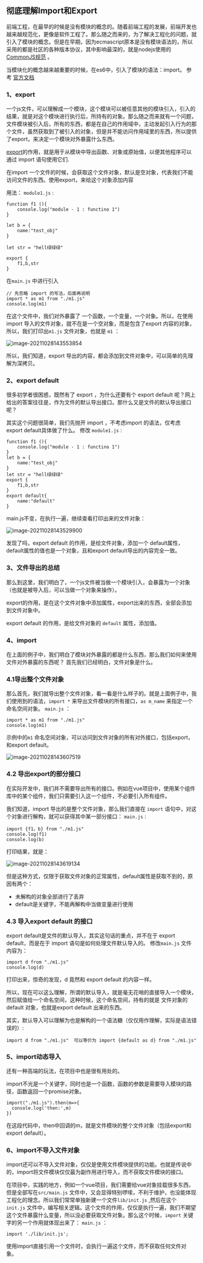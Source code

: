 ## 彻底理解Import和Export

前端工程，在最早的时候是没有模块的概念的。随着前端工程的发展，前端开发也越来越规范化，更像是软件工程了。那么随之而来的，为了解决工程化的问题，就引入了模块的概念。但是在早期，因为ecmascript原本是没有模块语法的，所以采用的都是社区的各种版本协议，其中影响最深的，就是nodejs使用的[CommonJS规范](https://link.zhihu.com/?target=http%3A//www.commonjs.org/) 。

当模块化的概念越来越重要的时候，在es6中，引入了模块的语法：import。 参考 [官方文档](https://link.zhihu.com/?target=https%3A//developer.mozilla.org/zh-CN/docs/Web/JavaScript/Reference/Statements/import)

### 1、export

一个js文件，可以理解成一个模块，这个模块可以被任意其他的模块引入，引入的结果，就是对这个模块进行执行后，所持有的对象。那么随之而来就有一个问题，文件模块被引入后，所有的东西，都是在自己的作用域中，主动发起引入行为的那个文件，虽然获取到了被引入的对象，但是并不能访问作用域里的东西，所以提供了export，来决定一个模块对外暴露什么东西。

[export](https://link.zhihu.com/?target=https%3A//developer.mozilla.org/zh-CN/docs/Web/JavaScript/Reference/Statements/export)的作用，就是用于从模块中导出函数、对象或原始值，以便其他程序可以通过 import 语句使用它们.

在import 一个文件的时候，会获取这个文件对象，默认是空对象，代表我们不能访问文件的东西。使用export，来给这个对象添加内容

用法：
`module1.js` :

```text
function f1 (){
    console.log("module - 1 : functino 1")
}

let b = {
    name:"test_obj"
}

let str = "hell绿绿绿"

export {
    f1,b,str
}
```

在`main.js` 中进行引入

```text
// 先忽略 import 的写法，后面再说明
import * as m1 from "./m1.js"
console.log(m1)
```

在这个文件中，我们对外暴露了 一个函数，一个变量，一个对象。所以，在使用 import 导入的文件对象，就不在是一个空对象，而是包含了export 内容的对象，所以，我们打印出`m1.js` 文件对象，也就是 `m1` ：

![image-20211028143553854](C:\Users\newrank\AppData\Roaming\Typora\typora-user-images\image-20211028143553854.png)


所以，我们知道，export 导出的内容，都会添加到文件对象中，可以简单的先理解为深拷贝。

### 2、export default

很多初学者很困惑，既然有了 export ，为什么还要有个 export default 呢？网上给出的答案往往是，作为文件的默认导出接口。那什么又是文件的默认导出接口呢？

其实这个问题很简单，我们先抛开 import ，不考虑import 的语法，仅考虑 export default具体做了什么。
修改 `module1.js` :

```text
function f1 (){
    console.log("module - 1 : functino 1")
}
let b = {
    name:"test_obj"
}
let str = "hell绿绿绿"
export {
    f1,b,str
}
export default{
    name:"default"
}
```

main.js不变，在执行一遍，继续查看打印出来的文件对象：

![image-20211028143529900](C:\Users\newrank\AppData\Roaming\Typora\typora-user-images\image-20211028143529900.png)


发现了吗，export default 的作用，是给文件对象，添加一个 default属性，default属性的值也是一个对象，且和export default导出的内容完全一致。

### 3、文件导出的总结

那么到这里，我们明白了，一个js文件被当做一个模块引入，会暴露为一个对象（也就是被导入后，可以当做一个对象来操作）。

export的作用，是在这个文件对象中添加属性，export出来的东西，全部会添加到文件对象中。

export default 的作用，是给文件对象的 `default` 属性，添加值。

### 4、import

在上面的例子中，我们明白了模块对外暴露的都是什么东西，那么我们如何来使用文件对外暴露的东西呢？
首先我们已经明白，文件对象是什么。

### 4.1导出整个文件对象

那么首先，我们就导出整个文件对象，看一看是什么样子的。就是上面例子中，我们使用到的语法，`import *` 来导出文件模块的所有接口，`as m_name` 来指定一个命名空间对象。
`main.js` ：

```text
import * as m1 from "./m1.js"
console.log(m1)
```

示例中的`m1` 命名空间对象，可以访问到文件对象的所有对外接口，包括export，和export default。

![image-20211028143607519](C:\Users\newrank\AppData\Roaming\Typora\typora-user-images\image-20211028143607519.png)



### 4.2 导出export的部分接口

在实际开发中，我们并不需要导出所有的接口。例如在vue项目中，使用某个组件库中的某个组件，我们只需要引入这一个组件，不必要引入所有组件。

我们知道，import 导出的是整个文件对象，那么我们直接在 `import` 语句中，对这个对象进行解构，就可以获得其中某一部分接口：
`main.js` :

```text
import {f1，b} from "./m1.js"
console.log(f1)
console.log(b)
```

打印结果，就是：

![image-20211028143619134](C:\Users\newrank\AppData\Roaming\Typora\typora-user-images\image-20211028143619134.png)


但是这种方式，仅限于获取文件对象的正常属性，default属性是获取不到的，原因有两个：

- 未解构的对象全部进行了丢弃
- default是关键字，不能再解构中当做变量进行使用

### 4.3 导入export default 的接口

export default是文件的默认导入，其实这句话的重点，并不在于 export default，而是在于 import 语句是如何处理文件默认导入的。
修改`main.js` 文件内容为：

```text
import d from "./m1.js"
console.log(d)
```

打印出来，惊奇的发现，d 竟然和 export default 的内容一样。

所以，现在可以这么理解，所谓的默认导入，就是毫无花哨的直接导入一个模块，然后赋值给一个命名空间，这种时候，这个命名空间，持有的就是 文件对象的default 对象，也就是export default 出来的东西。

其实，默认导入可以理解为也是解构的一个语法糖（仅仅用作理解，实际是语法错误的）:

```text
import d from "./m1.js"  可以等价为 import {default as d} from "./m1.js"
```

### 5、import动态导入

还有一种高端的玩法，在项目中也是很有用处的。

import不光是一个关键字，同时也是一个函数，函数的参数是需要导入模块的路径，函数返回一个promise对象。

```text
import("./m1.js").then(m=>{
  console.log('then:',m)
})
```

在这段代码中，then中回调的m，就是文件模块的整个文件对象（包括export和export default）。

### 6、import不导入文件对象

import还可以不导入文件对象，仅仅是使用文件模块提供的功能。也就是传说中的，import将文件模块仅仅最为副作用进行导入，而不获取文件模块的接口。

在项目中，实践的地方，例如一个vue项目，我们需要给vue对象挂载很多东西，但是全部写在`src/main.js` 文件中，又会显得特别啰嗦，不利于维护，也没能体现工程化的理念。所以我们常常单独新建一个文件`lib/init.js` ,然后在这个 `init.js` 文件中，编写相关逻辑。这个文件的作用，仅仅是执行一遍，我们不期望这个文件暴露什么变量，所以没必要获取文件对象。那么这个时候，`import` 关键字的另一个作用就体现出来了：
`main.js` ：

```text
import './lib/init.js';
```

使用import直接引用一个文件时，会执行一遍这个文件，而不获取任何文件对象。
